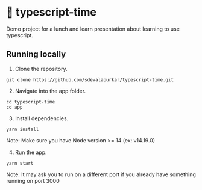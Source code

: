 # 🤖 typescript-time

Demo project for a lunch and learn presentation about learning to use typescript.

## Running locally

1. Clone the repository.
```
git clone https://github.com/sdevalapurkar/typescript-time.git
```

2. Navigate into the app folder.
```
cd typescript-time
cd app
```

3. Install dependencies.
```
yarn install
```
Note: Make sure you have Node version >= 14 (ex: v14.19.0)

4. Run the app.
```
yarn start
```
Note: It may ask you to run on a different port if you already have something running on port 3000
